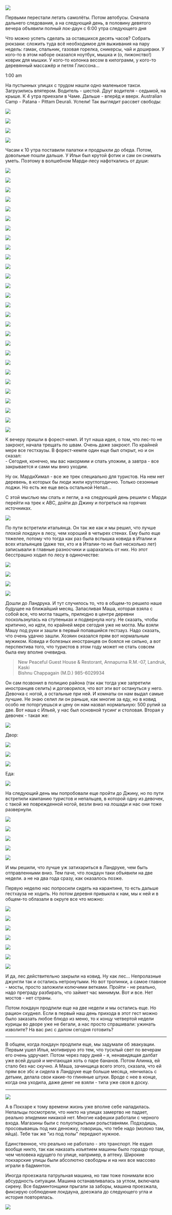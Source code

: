 [category]: <> (Travel, Nepal)
[date]: <> (2020/04/25)
[title]: <> (Где нас застал Ковид)

![](https://bafybeieazpuvpsxvqbhmkuoohblblrmaelb6xlfyi3dngw2khkxpwkqjgy.ipfs.flk-ipfs.xyz/57.jpeg)

Первыми перестали летать самолёты. Потом автобусы. Сначала дальнего следования, а на следующий день, в половину девятого вечера объявили полный лок-даун с 6:00 утра следующего дня

Что можно успеть сделать за оставшихся десять часов? Собрать рюкзаки: сложить туда всё необходимое для выживания на пару недель: гамак, спальник, газовая горелка, сникерсы, чай и дошираки. У кого-то в этом наборе оказался ноутбук, мышка и (о, пижонство!) коврик для мышки. У кого-то колонка весом в килограмм, у кого-то деревянный массажёр и петля Глиссона...

1:00 am

На пустынных улицах с трудом нашли одно маленькое такси. Загрузились впятером. Водитель - шестой. Друг водителя - седьмой, на крыше. 
К 4 утра приехали в Чаме. Дальше - вперёд и вверх. Australian Camp - Patana - Pittam Deurali. Успели! Так выглядит рассвет свободы:

![](https://bafybeieazpuvpsxvqbhmkuoohblblrmaelb6xlfyi3dngw2khkxpwkqjgy.ipfs.flk-ipfs.xyz/1.jpeg)

![](https://bafybeieazpuvpsxvqbhmkuoohblblrmaelb6xlfyi3dngw2khkxpwkqjgy.ipfs.flk-ipfs.xyz/2.jpeg)

![](https://bafybeieazpuvpsxvqbhmkuoohblblrmaelb6xlfyi3dngw2khkxpwkqjgy.ipfs.flk-ipfs.xyz/3.jpeg)

![](https://bafybeieazpuvpsxvqbhmkuoohblblrmaelb6xlfyi3dngw2khkxpwkqjgy.ipfs.flk-ipfs.xyz/30.jpeg)

Часам к 10 утра поставили палатки и продрыхли до обеда. Потом, довольные пошли дальше. У Ильи был крутой фотик и сам он снимать уметь. Поэтому в волшебном Марди-лесу нафоткались от души:

![](https://bafybeieazpuvpsxvqbhmkuoohblblrmaelb6xlfyi3dngw2khkxpwkqjgy.ipfs.flk-ipfs.xyz/4.jpeg)

![](https://bafybeieazpuvpsxvqbhmkuoohblblrmaelb6xlfyi3dngw2khkxpwkqjgy.ipfs.flk-ipfs.xyz/5.jpeg)

![](https://bafybeieazpuvpsxvqbhmkuoohblblrmaelb6xlfyi3dngw2khkxpwkqjgy.ipfs.flk-ipfs.xyz/6.jpeg)

![](https://bafybeieazpuvpsxvqbhmkuoohblblrmaelb6xlfyi3dngw2khkxpwkqjgy.ipfs.flk-ipfs.xyz/7.jpeg)

![](https://bafybeieazpuvpsxvqbhmkuoohblblrmaelb6xlfyi3dngw2khkxpwkqjgy.ipfs.flk-ipfs.xyz/8.jpeg)

![](https://bafybeieazpuvpsxvqbhmkuoohblblrmaelb6xlfyi3dngw2khkxpwkqjgy.ipfs.flk-ipfs.xyz/9.jpeg)

![](https://bafybeieazpuvpsxvqbhmkuoohblblrmaelb6xlfyi3dngw2khkxpwkqjgy.ipfs.flk-ipfs.xyz/10.jpeg)

![](https://bafybeieazpuvpsxvqbhmkuoohblblrmaelb6xlfyi3dngw2khkxpwkqjgy.ipfs.flk-ipfs.xyz/11.jpeg)

![](https://bafybeieazpuvpsxvqbhmkuoohblblrmaelb6xlfyi3dngw2khkxpwkqjgy.ipfs.flk-ipfs.xyz/12.jpeg)

![](https://bafybeieazpuvpsxvqbhmkuoohblblrmaelb6xlfyi3dngw2khkxpwkqjgy.ipfs.flk-ipfs.xyz/13.jpeg)

![](https://bafybeieazpuvpsxvqbhmkuoohblblrmaelb6xlfyi3dngw2khkxpwkqjgy.ipfs.flk-ipfs.xyz/14.jpeg)

![](https://bafybeieazpuvpsxvqbhmkuoohblblrmaelb6xlfyi3dngw2khkxpwkqjgy.ipfs.flk-ipfs.xyz/15.jpeg)

![](https://bafybeieazpuvpsxvqbhmkuoohblblrmaelb6xlfyi3dngw2khkxpwkqjgy.ipfs.flk-ipfs.xyz/16.jpeg)

![](https://bafybeieazpuvpsxvqbhmkuoohblblrmaelb6xlfyi3dngw2khkxpwkqjgy.ipfs.flk-ipfs.xyz/17.jpeg)

![](https://bafybeieazpuvpsxvqbhmkuoohblblrmaelb6xlfyi3dngw2khkxpwkqjgy.ipfs.flk-ipfs.xyz/18.jpeg)

![](https://bafybeieazpuvpsxvqbhmkuoohblblrmaelb6xlfyi3dngw2khkxpwkqjgy.ipfs.flk-ipfs.xyz/19.jpeg)

![](https://bafybeieazpuvpsxvqbhmkuoohblblrmaelb6xlfyi3dngw2khkxpwkqjgy.ipfs.flk-ipfs.xyz/20.jpeg)

![](https://bafybeieazpuvpsxvqbhmkuoohblblrmaelb6xlfyi3dngw2khkxpwkqjgy.ipfs.flk-ipfs.xyz/21.jpeg)

![](https://bafybeieazpuvpsxvqbhmkuoohblblrmaelb6xlfyi3dngw2khkxpwkqjgy.ipfs.flk-ipfs.xyz/22.jpeg)

![](https://bafybeieazpuvpsxvqbhmkuoohblblrmaelb6xlfyi3dngw2khkxpwkqjgy.ipfs.flk-ipfs.xyz/23.jpeg)

![](https://bafybeieazpuvpsxvqbhmkuoohblblrmaelb6xlfyi3dngw2khkxpwkqjgy.ipfs.flk-ipfs.xyz/24.jpeg)

![](https://bafybeieazpuvpsxvqbhmkuoohblblrmaelb6xlfyi3dngw2khkxpwkqjgy.ipfs.flk-ipfs.xyz/25.jpeg)

![](https://bafybeieazpuvpsxvqbhmkuoohblblrmaelb6xlfyi3dngw2khkxpwkqjgy.ipfs.flk-ipfs.xyz/26.jpeg)

![](https://bafybeieazpuvpsxvqbhmkuoohblblrmaelb6xlfyi3dngw2khkxpwkqjgy.ipfs.flk-ipfs.xyz/27.jpeg)

![](https://bafybeieazpuvpsxvqbhmkuoohblblrmaelb6xlfyi3dngw2khkxpwkqjgy.ipfs.flk-ipfs.xyz/56.jpeg)

![](https://bafybeieazpuvpsxvqbhmkuoohblblrmaelb6xlfyi3dngw2khkxpwkqjgy.ipfs.flk-ipfs.xyz/28.jpeg)

![](https://bafybeieazpuvpsxvqbhmkuoohblblrmaelb6xlfyi3dngw2khkxpwkqjgy.ipfs.flk-ipfs.xyz/29.jpeg)

![](https://bafybeieazpuvpsxvqbhmkuoohblblrmaelb6xlfyi3dngw2khkxpwkqjgy.ipfs.flk-ipfs.xyz/31.jpeg)

К вечеру пришли в форест-кемп. И тут наша идея, о том, что лес-то не закроют, начала трещать по швам. Очень даже закроют. По крайней мере все гестхаузы. В форест-кемпе один еще был открыт, но и он сказал:<br>
\- Сегодня, конечно, мы вас накормим и спать уложим, а завтра - все закрывается и сами мы вниз уходим. 

Ну ок. МардиХимал - все же трек специально для туристов. На нем нет деревень, в которых бы люди жили круглогодично. Только сезонные лоджи. Но есть же еще весь остальной Непал... 

С этой мыслью мы спать и легли, а на следующий день решили с Марди перейти на трек к ABC, дойти до Джину и погреться на горячих источниках. 

![](https://bafybeieazpuvpsxvqbhmkuoohblblrmaelb6xlfyi3dngw2khkxpwkqjgy.ipfs.flk-ipfs.xyz/32.jpeg)

По пути встретили итальянца. Он так же как и мы решил, что лучше плохой локдаун в лесу, чем хороший в четырех стенах. Ему было еще тяжелее, потому что тогда как раз была вспышка ковида в Италии и всех итальянцев (даже тех, кто и в Италии-то не был несколько лет) записывали в главные разносчики и шарахались от них. Но этот бесстрашно ходил по лесу в одиночестве:

![](https://bafybeieazpuvpsxvqbhmkuoohblblrmaelb6xlfyi3dngw2khkxpwkqjgy.ipfs.flk-ipfs.xyz/33.jpeg)

![](https://bafybeieazpuvpsxvqbhmkuoohblblrmaelb6xlfyi3dngw2khkxpwkqjgy.ipfs.flk-ipfs.xyz/34.jpeg)

![](https://bafybeieazpuvpsxvqbhmkuoohblblrmaelb6xlfyi3dngw2khkxpwkqjgy.ipfs.flk-ipfs.xyz/35.jpeg)

![](https://bafybeieazpuvpsxvqbhmkuoohblblrmaelb6xlfyi3dngw2khkxpwkqjgy.ipfs.flk-ipfs.xyz/36.jpeg)

Дошли до Ландрука. И тут случилось то, что в общем-то решило наше будущее на ближайший месяц. Запасливая Маша, которая взяла с собой все, что могла тащить, прилюдно в центре деревни поскользнулась на ступеньках и подвернула ногу. Не сказать, чтобы критично, но идти, по крайней мере сегодня уже не могла. Мы взяли Машу под руки и зашли в первый попавшийся гестзауз. Надо сказать, что очень удачно зашли. Хозяин оказался прям вот нормальным мужиком. Ковида и болезных иностранцев он боялся не сильно, а вот перспектива того, что туристов в этом году может не стать совсем была ему вполне очевидна.

> New Peaceful Guest House & Restorant, Annapurna R.M.-07, Landruk, Kaski<br>
Bishnu Chappagain (M.D.) 985-6029934

Он сам позвонил в полицию района (так как тогда уже запретили иностранцев селить) и  договорился, что вот эти вот остануться у него. Девочка с ногой, а остальные при ней. И комнаты он нам выдал самые лучшие. Не знаю селил ли он раньше, как многие за еду, но в ковид особо не поторгуешься и цену он нам назвал нормальную: 500 рупий за две. Вот наша с Ильей, у нас был основной тусинг и столовая. Вторая у девочек - такая же:

![](https://bafybeieazpuvpsxvqbhmkuoohblblrmaelb6xlfyi3dngw2khkxpwkqjgy.ipfs.flk-ipfs.xyz/37.jpeg)

Двор:

![](https://bafybeieazpuvpsxvqbhmkuoohblblrmaelb6xlfyi3dngw2khkxpwkqjgy.ipfs.flk-ipfs.xyz/38.jpeg)

![](https://bafybeieazpuvpsxvqbhmkuoohblblrmaelb6xlfyi3dngw2khkxpwkqjgy.ipfs.flk-ipfs.xyz/39.jpeg)

![](https://bafybeieazpuvpsxvqbhmkuoohblblrmaelb6xlfyi3dngw2khkxpwkqjgy.ipfs.flk-ipfs.xyz/40.jpeg)

Еда:

![](https://bafybeieazpuvpsxvqbhmkuoohblblrmaelb6xlfyi3dngw2khkxpwkqjgy.ipfs.flk-ipfs.xyz/41.jpeg)

На следующий день мы попробовали еще пройти до Джину, но по пути встретили кампанию туристов и непальцев, в которой одну из девочек, с такой же поврежденной ногой, везли вниз на лошади и нас они тоже развернули. 

![](https://bafybeieazpuvpsxvqbhmkuoohblblrmaelb6xlfyi3dngw2khkxpwkqjgy.ipfs.flk-ipfs.xyz/42.jpeg)

![](https://bafybeieazpuvpsxvqbhmkuoohblblrmaelb6xlfyi3dngw2khkxpwkqjgy.ipfs.flk-ipfs.xyz/43.jpeg)

![](https://bafybeieazpuvpsxvqbhmkuoohblblrmaelb6xlfyi3dngw2khkxpwkqjgy.ipfs.flk-ipfs.xyz/44.jpeg)

![](https://bafybeieazpuvpsxvqbhmkuoohblblrmaelb6xlfyi3dngw2khkxpwkqjgy.ipfs.flk-ipfs.xyz/45.jpeg)

![](https://bafybeieazpuvpsxvqbhmkuoohblblrmaelb6xlfyi3dngw2khkxpwkqjgy.ipfs.flk-ipfs.xyz/46.jpeg)

И мы решили, что лучше уж затихариться в Ландруке, чем быть отправленными вниз. Тем паче, что локдаун таки объявили на две недели. а не на два года сразу, как оказалось позже. 

Первую неделю нас попросили сидеть на карантине, то есть дальше гестхауза не ходить. Но потом деревня привыкла к нам, мы к ней и в общем-то облазали в округе все что можно:

![](https://bafybeieazpuvpsxvqbhmkuoohblblrmaelb6xlfyi3dngw2khkxpwkqjgy.ipfs.flk-ipfs.xyz/47.jpeg)

![](https://bafybeieazpuvpsxvqbhmkuoohblblrmaelb6xlfyi3dngw2khkxpwkqjgy.ipfs.flk-ipfs.xyz/48.jpeg)

![](https://bafybeieazpuvpsxvqbhmkuoohblblrmaelb6xlfyi3dngw2khkxpwkqjgy.ipfs.flk-ipfs.xyz/49.jpeg)

![](https://bafybeieazpuvpsxvqbhmkuoohblblrmaelb6xlfyi3dngw2khkxpwkqjgy.ipfs.flk-ipfs.xyz/50.jpeg)

![](https://bafybeieazpuvpsxvqbhmkuoohblblrmaelb6xlfyi3dngw2khkxpwkqjgy.ipfs.flk-ipfs.xyz/51.jpeg)

![](https://bafybeieazpuvpsxvqbhmkuoohblblrmaelb6xlfyi3dngw2khkxpwkqjgy.ipfs.flk-ipfs.xyz/52.jpeg)

![](https://bafybeieazpuvpsxvqbhmkuoohblblrmaelb6xlfyi3dngw2khkxpwkqjgy.ipfs.flk-ipfs.xyz/53.jpeg)

И да, лес действительно закрыли на ковид. Ну как лес... Непролазные джунгли так и остались нетронутыми. Но вот тропинки, а самое главное - мосты, просто заложили колючими ветками. Пройти - не реально, надо преграду разбирать, что займет час минимум. Вот и все. Нет мостов - нет страны.

Потом локдаун продлили еще на две недели и мы остались еще. Но рацион скуднел. Если в первый наш день прихода в этот гест можно было заказать любое блюдо из меню, то к концу четвертой недели курицы во дворе уже не бегали, а нас просто спрашивали: ужинать изволите? На вас рис с далом сегодня готовить?

***

В общем, когда локдаун продлили еще, мы задумали об эвакуации. Первым ушел Илья, мотивирую это тем, что тусклый свет по вечерам его очень удручает. Потом через пару дней - я, ненавидящая далбат уже всей душой и мечтающая хоть о паре бананов. Потом Алинка, ей стало без нас скучно. А Маша, зачинщица всего этого, сказала, что ей прям все збс и сидела в Ландруке еще больше месяца, нянчилась с детьми, делала свои какие-то глиняные штуки. Вроде с нее в конце, когда она уходила, даже денег не взяли - типа уже своя в доску.

***

![](https://bafybeieazpuvpsxvqbhmkuoohblblrmaelb6xlfyi3dngw2khkxpwkqjgy.ipfs.flk-ipfs.xyz/54.jpeg)

А в Покхаре к тому времени жизнь уже вполне себе наладилась. Непальцы посмотрели, что никто на улицах замертво не падает, реально эпидемии никакой нет. Многие кафешки работали с черного входа. Магазины были с полуоткрытыми рольставнями. Подходишь, просовываешь под них денюжку, говоришь, что тебе надо (молоко там, яйца). Тебе так же "из под полы" передают нужное. 

Единственное, что реально не работало - это транспорт. Не ездил вообще никто, так как наказать изъятием машины было гораздо проще, чем человека идущего по улице, например, в аптеку. Широкие покхарские улицы были абсолютно свободны и на них все массово играли в бадминтон. 

Иногда проезжала патрульная машина, но там тоже понимали всю абсурдность ситуации. Машина останавливалась за углом, включала сирену. Все бадминтонщики прыгали за заборы, машина проезжала, фиксирую соблюдение локдауна, доезжала до следующего угла и история повторялась.

![](https://bafybeieazpuvpsxvqbhmkuoohblblrmaelb6xlfyi3dngw2khkxpwkqjgy.ipfs.flk-ipfs.xyz/55.jpeg)